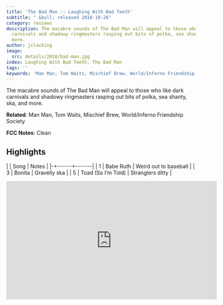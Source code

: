```yaml
---
title: 'The Bad Man :: Laughing With Bad Teeth'
subtitle: " &bull; released 2018-10-26"
category: reviews
description: The macabre sounds of The Bad Man will appeal to those who like dark
  carnivals and shadowy ringmasters rasping out bits of polka, sea shanty, ska, and
  more.
author: jclacking
image:
  src: details/2018/bad-man.jpg
index: Laughing With Bad Teeth, The Bad Man
tags: ''
keywords: 'Man Man, Tom Waits, Mischief Brew, World/Inferno Friendship Society, '
---
```

The macabre sounds of The Bad Man will appeal to those who like dark carnivals and shadowy ringmasters rasping out bits of polka, sea shanty, ska, and more.<!--more-->

**Related**: Man Man, Tom Waits, Mischief Brew, World/Inferno Friendship Society

**FCC Notes**: Clean

## Highlights

| | Song | Notes |
|-+------+-------|
| 1 | Babe Ruth | Weird out to baseball |
| 3 | Bonita | Gravelly ska |
| 5 | Toad (So I’m Told) | Stranglers ditty |

<div class="tlo-detail-video"><iframe width="560" height="315" src="https://www.youtube.com/embed/z91SpbyZsiw" frameborder="0" allow="autoplay; encrypted-media" allowfullscreen></iframe></div>

